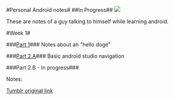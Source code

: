 #Personal Android notes#
##In Progress##
![](http://i.imgur.com/ALS9Kqj.jpg)

These are notes of a guy talking to himself while learning android.



#Week 1#



###[Part 1](https://github.com/bertanasco/anappaweek/blob/master/week1/week1-part1.MD)###
	Notes about an "hello doge"

###[Part 2.A](https://github.com/bertanasco/anappaweek/blob/master/week1/week1-part2a.MD)###
	 Basic android studio navigation

###Part 2.B - In progress###


Notes:

[Tumblr original link](http://bertanasco.com/tagged/code)
